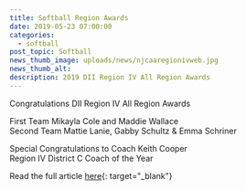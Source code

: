 ```yaml
---
title: Softball Region Awards
date: 2019-05-23 07:00:00
categories:
  - softball
post_topic: Softball
news_thumb_image: uploads/news/njcaaregionivweb.jpg
news_thumb_alt:
description: 2019 DII Region IV All Region Awards
---
```


Congratulations DII Region IV All Region Awards

First Team Mikayla Cole and Maddie Wallace<br>Second Team Mattie Lanie, Gabby Schultz & Emma Schriner

Special Congratulations to Coach Keith Cooper&nbsp;<br>Region IV District C Coach of the Year

Read the full article [here](http://region4sports.com/…/…/2018-19/releases/20190521o4q57s){: target="_blank"}
